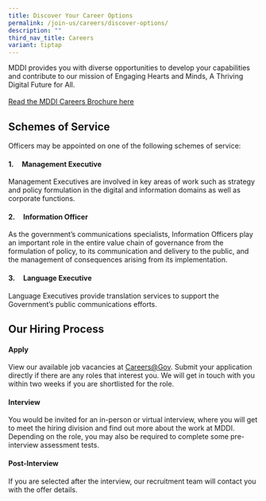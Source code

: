 ```yaml
---
title: Discover Your Career Options
permalink: /join-us/careers/discover-options/
description: ""
third_nav_title: Careers
variant: tiptap
---
```

<p>MDDI provides you with diverse opportunities to develop your capabilities
and contribute to our mission of Engaging Hearts and Minds, A Thriving
Digital Future for All.
<br>
<br><a href="file.go.gov.sg/mddicareerbrochure2024.pdf" rel="noopener nofollow" target="_blank">Read the MDDI Careers Brochure here</a>
</p>
<h2>Schemes of Service</h2>
<p>Officers may be appointed on one of the following schemes of service:</p>
<h4>1.&nbsp;&nbsp;&nbsp;&nbsp; Management Executive</h4>
<p>Management Executives are involved in key areas of work such as strategy
and policy formulation in the digital and information domains as well as
corporate functions.</p>
<h4>2.&nbsp;&nbsp;&nbsp;&nbsp; Information Officer</h4>
<p>As the government’s communications specialists, Information Officers play
an important role in the entire value chain of governance from the formulation
of policy, to its communication and delivery to the public, and the management
of consequences arising from its implementation.</p>
<h4>3.&nbsp;&nbsp;&nbsp;&nbsp; Language Executive</h4>
<p>Language Executives provide translation services to support the Government’s
public communications efforts.</p>
<h2>Our Hiring Process</h2>
<h4>Apply</h4>
<p>View our available job vacancies at <a href="https://www.careers.gov.sg/" rel="noopener noreferrer nofollow" target="_blank">Careers@Gov</a>. Submit your application
directly if there are any roles that interest you. We will get in touch
with you within two weeks if you are shortlisted for the role.</p>
<h4>Interview</h4>
<p>You would be invited for an in-person or virtual interview, where you
will get to meet the hiring division and find out more about the work at
MDDI. Depending on the role, you may also be required to complete some
pre-interview assessment tests.</p>
<h4>Post-Interview</h4>
<p>If you are selected after the interview, our recruitment team will contact
you with the offer details.</p>